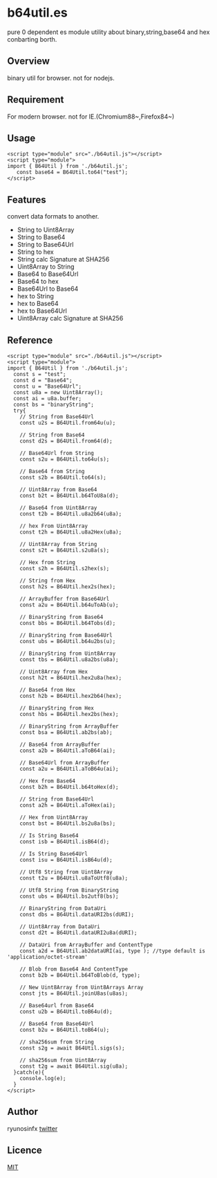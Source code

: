 # b64util.es
pure 0 dependent es module utility about binary,string,base64 and hex conbarting borth.


## Overview

binary util for browser. not for nodejs.

## Requirement

For modern browser. not for IE.(Chromium88~,Firefox84~)

## Usage
```EJS
<script type="module" src="./b64util.js"></script>
<script type="module">
import { B64Util } from './b64util.js';
   const base64 = B64Util.to64("test");
</script>
```

## Features

convert data formats to another.

* String to Uint8Array
* String to Base64
* String to Base64Url
* String to hex
* String calc Signature at SHA256
* Uint8Array to String
* Base64 to Base64Url
* Base64 to hex
* Base64Url to Base64
* hex to String
* hex to Base64
* hex to Base64Url
* Uint8Array calc Signature at SHA256

## Reference

```EJS
<script type="module" src="./b64util.js"></script>
<script type="module">
import { B64Util } from './b64util.js';
  const s = "test";
  const d = "Base64";
  const u = "Base64Url";
  const u8a = new Uint8Array();
  const ai = u8a.buffer;
  const bs = "binaryString";
  try{
    // String from Base64Url
    const u2s = B64Util.from64u(u);
    
    // String from Base64
    const d2s = B64Util.from64(d);
    
    // Base64Url from String
    const s2u = B64Util.to64u(s);
    
    // Base64 from String
    const s2b = B64Util.to64(s);
    
    // Uint8Array from Base64
    const b2t = B64Util.b64ToU8a(d);
    
    // Base64 from Uint8Array
    const t2b = B64Util.u8a2b64(u8a);
    
    // hex From Uint8Array
    const t2h = B64Util.u8a2Hex(u8a); 
    
    // Uint8Array from String
    const s2t = B64Util.s2u8a(s);
    
    // Hex from String
    const s2h = B64Util.s2hex(s);
    
    // String from Hex
    const h2s = B64Util.hex2s(hex);
    
    // ArrayBuffer from Base64Url
    const a2u = B64Util.b64uToAb(u);
    
    // BinaryString from Base64
    const bbs = B64Util.b64Tobs(d);
    
    // BinaryString from Base64Url
    const ubs = B64Util.b64u2bs(u);
    
    // BinaryString from Uint8Array
    const tbs = B64Util.u8a2bs(u8a);
    
    // Uint8Array from Hex
    const h2t = B64Util.hex2u8a(hex);
    
    // Base64 from Hex
    const h2b = B64Util.hex2b64(hex);
    
    // BinaryString from Hex
    const hbs = B64Util.hex2bs(hex);
    
    // BinaryString from ArrayBuffer
    const bsa = B64Util.ab2bs(ab);
    
    // Base64 from ArrayBuffer
    const a2b = B64Util.aToB64(ai);
    
    // Base64Url from ArrayBuffer
    const a2u = B64Util.aToB64u(ai);
    
    // Hex from Base64
    const b2h = B64Util.b64toHex(d);
    
    // String from Base64Url
    const a2h = B64Util.aToHex(ai);
    
    // Hex from Uint8Array
    const bst = B64Util.bs2u8a(bs);
    
    // Is String Base64
    const isb = B64Util.isB64(d);
    
    // Is String Base64Url
    const isu = B64Util.isB64u(d);
    
    // Utf8 String from Uint8Array
    const t2u = B64Util.u8aToUtf8(u8a);
    
    // Utf8 String from BinaryString
    const ubs = B64Util.bs2utf8(bs);
    
    // BinaryString from DataUri
    const dbs = B64Util.dataURI2bs(dURI);
    
    // Uint8Array from DataUri
    const d2t = B64Util.dataURI2u8a(dURI);
    
    // DataUri from ArrayBuffer and ContentType
    const a2d = B64Util.ab2dataURI(ai, type ); //type default is  'application/octet-stream'
    
    // Blob from Base64 And ContentType
    const b2b = B64Util.b64ToBlob(d, type);
    
    // New Uint8Array from Uint8Arrays Array
    const jts = B64Util.joinU8as(u8as);
    
    // Base64url from Base64
    const u2b = B64Util.toB64u(d);
    
    // Base64 from Base64Url
    const b2u = B64Util.toB64(u);
    
    // sha256sum from String
    const s2g = await B64Util.sigs(s);
    
    // sha256sum from Uint8Array
    const t2g = await B64Util.sig(u8a);
  }catch(e){
    console.log(e);
  }
</script>
```


## Author

 ryunosinfx 
[twitter](https://twitter.com/ryunosinfx)

## Licence

[MIT](https://......)
